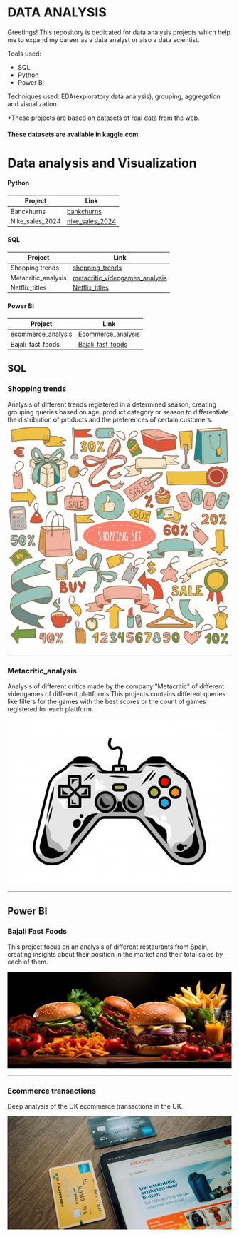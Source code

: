# DATA ANALYSIS
Greetings!
This repository is dedicated for data analysis projects which help me to expand my career as a data analyst or also a data scientist.

Tools used: 
- SQL
- Python
- Power BI

Techniques used: EDA(exploratory data analysis), grouping, aggregation and visualization.

*These projects are based on datasets of real data from the web.

#### These datasets are available in kaggle.com 



 # Data analysis and Visualization


 #### Python 
   Project     | Link  
   ------------- | --------
   Banckhurns   |  [bankchurns](Python/data_analysis_visualizations/bankchurns.ipynb)
  Nike_sales_2024 |   [nike_sales_2024](Python/data_analysis_visualizations/nike_sales_2024.ipynb)
  




 
      
      
 
 



 
#### SQL
Project | Link
------- | --------
Shopping trends        | [shopping_trends](SQL/shopping_trends.sql)
Metacritic_analysis | [metacritic_videogames_analysis](SQL/videogames_analysis.sql)
Netflix_titles | [Netflix_titles](SQL/netflix_titles.sql)



#### Power BI


Project | Link
-----   | -------
ecommerce_analysis | [Ecommerce_analysis](power_bi/ecommerce_transactions.pbix)
Bajali_fast_foods | [Bajali_fast_foods](power_bi/Bajali_fast_foods.pbix)




## SQL 

### Shopping trends 
Analysis of different trends registered in a determined season, creating grouping queries based on age, product category or season to differentiate the distribution of products and the preferences of certain customers.
![Shopping trends](img/shoppings.webp)

---------------------------------------------------------------------------------






### Metacritic_analysis 

Analysis of different critics made by the company "Metacritic" of different videogames of different plattforms.This projects contains different queries like filters for the games with the best scores or the count of games registered for each
plattform.

![Metacritic_games](img/videogames.jpg)

----------------------------------------------------------------------------------








## Power BI


### Bajali Fast Foods 

This project focus on an analysis of different restaurants from Spain, creating insights about their position in the market and their total sales by each of them.

![Bajali fast foods](img/Best_fast_food.webp)

---------------------------------------------------------------------------------



### Ecommerce transactions 

Deep analysis of the UK ecommerce transactions in the UK.

![Ecommerce](img/ecommerce.jpg)












 
  

 





 


